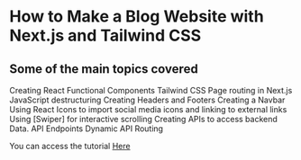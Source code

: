 # How to Make a Blog Website with Next.js and Tailwind CSS

## Some of the main topics covered

Creating React Functional Components
Tailwind CSS
Page routing in Next.js
JavaScript destructuring
Creating Headers and Footers
Creating a Navbar
Using React Icons to import social media icons and linking to external links
Using [Swiper] for interactive scrolling
Creating APIs to access backend Data.
API Endpoints
Dynamic API Routing

You can access the tutorial [Here](https://www.youtube.com/watch?v=1T3GF6endl8)
